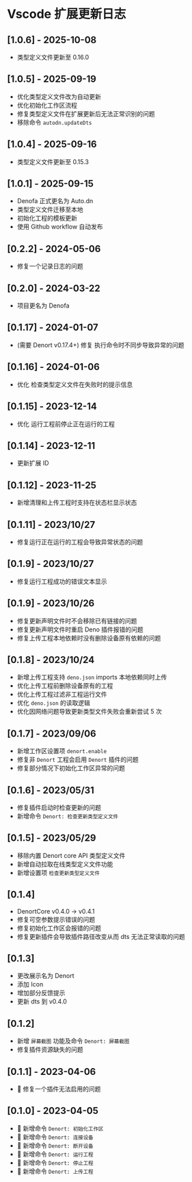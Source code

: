 # Vscode 扩展更新日志

## [1.0.6] - 2025-10-08

-   类型定义文件更新至 0.16.0

## [1.0.5] - 2025-09-19

-   优化类型定义文件改为自动更新
-   优化初始化工作区流程
-   修复类型定义文件在扩展更新后无法正常识别的问题
-   移除命令 `autodn.updateDts`

## [1.0.4] - 2025-09-16

-   类型定义文件更新至 0.15.3

## [1.0.1] - 2025-09-15

-   Denofa 正式更名为 Auto.dn
-   类型定义文件迁移至本地
-   初始化工程的模板更新
-   使用 Github workflow 自动发布

## [0.2.2] - 2024-05-06

-   修复一个记录日志的问题

## [0.2.0] - 2024-03-22

-   项目更名为 Denofa

## [0.1.17] - 2024-01-07

-   (需要 Denort v0.17.4+) 修复 执行命令时不同步导致异常的问题

## [0.1.16] - 2024-01-06

-   优化 检查类型定义文件在失败时的提示信息

## [0.1.15] - 2023-12-14

-   优化 运行工程前停止正在运行的工程

## [0.1.14] - 2023-12-11

-   更新扩展 ID

## [0.1.12] - 2023-11-25

-   新增清理和上传工程时支持在状态栏显示状态

## [0.1.11] - 2023/10/27

-   修复运行正在运行的工程会导致异常状态的问题

## [0.1.9] - 2023/10/27

-   修复运行工程成功的错误文本显示

## [0.1.9] - 2023/10/26

-   修复更新声明文件时不会移除已有链接的问题
-   修复更新声明文件时重启 Deno 插件报错的问题
-   修复上传工程本地依赖时没有删除设备原有依赖的问题

## [0.1.8] - 2023/10/24

-   新增上传工程支持 `deno.json` imports 本地依赖同时上传
-   优化上传工程前删除设备原有的工程
-   优化上传工程过滤非工程运行文件
-   优化 `deno.json` 的读取逻辑
-   优化因网络问题导致更新类型文件失败会重新尝试 5 次

## [0.1.7] - 2023/09/06

-   新增工作区设置项 `denort.enable`
-   修复非 `Denort` 工程会启用 `Denort` 插件的问题
-   修复部分情况下初始化工作区异常的问题

## [0.1.6] - 2023/05/31

-   修复插件启动时检查更新的问题
-   新增命令 `Denort: 检查更新类型定义文件`

## [0.1.5] - 2023/05/29

-   移除内置 Denort core API 类型定义文件
-   新增自动拉取在线类型定义文件功能
-   新增设置项 `检查更新类型定义文件`

## [0.1.4]

-   DenortCore v0.4.0 -> v0.4.1
-   修复可空参数提示错误的问题
-   修复初始化工作区会报错的问题
-   修复更新插件会导致插件路径改变从而 dts 无法正常读取的问题

## [0.1.3]

-   更改展示名为 Denort
-   添加 Icon
-   增加部分反馈提示
-   更新 dts 到 v0.4.0

## [0.1.2]

-   新增 `屏幕截图` 功能及命令 `Denort: 屏幕截图`
-   修复插件资源缺失的问题

## [0.1.1] - 2023-04-06

-   🔧 修复一个插件无法启用的问题

## [0.1.0] - 2023-04-05

-   🎈 新增命令 `Denort: 初始化工作区`
-   🎈 新增命令 `Denort: 连接设备`
-   🎈 新增命令 `Denort: 断开设备`
-   🎈 新增命令 `Denort: 运行工程`
-   🎈 新增命令 `Denort: 停止工程`
-   🎈 新增命令 `Denort: 上传工程`

